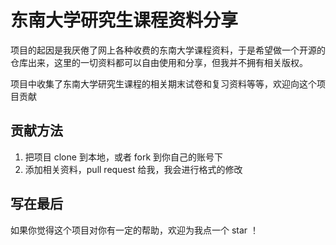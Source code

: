 # 东南大学研究生课程资料分享

项目的起因是我厌倦了网上各种收费的东南大学课程资料，于是希望做一个开源的仓库出来，这里的一切资料都可以自由使用和分享，但我并不拥有相关版权。

项目中收集了东南大学研究生课程的相关期末试卷和复习资料等等，欢迎向这个项目贡献

## 贡献方法

1. 把项目 clone 到本地，或者 fork 到你自己的账号下
2. 添加相关资料，pull request 给我，我会进行格式的修改

## 写在最后

如果你觉得这个项目对你有一定的帮助，欢迎为我点一个 star ！
